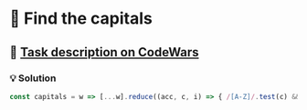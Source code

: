 # 📝 Find the capitals

## 🔗 [Task description on CodeWars](https://www.codewars.com/kata/539ee3b6757843632d00026b)

### 💡 Solution

```javascript
const capitals = w => [...w].reduce((acc, c, i) => { /[A-Z]/.test(c) && acc.push(+i); return acc; }, []);
```
